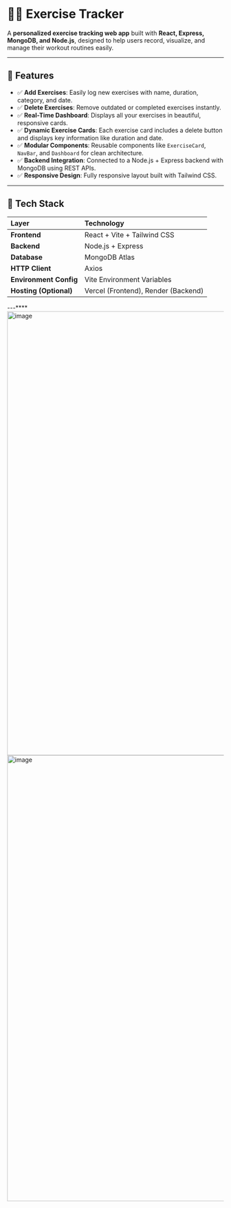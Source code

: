 # 🏋️‍♂️ Exercise Tracker

A **personalized exercise tracking web app** built with **React, Express, MongoDB, and Node.js**, designed to help users record, visualize, and manage their workout routines easily.

---

## 🌟 Features

* ✅ **Add Exercises**: Easily log new exercises with name, duration, category, and date.
* ✅ **Delete Exercises**: Remove outdated or completed exercises instantly.
* ✅ **Real-Time Dashboard**: Displays all your exercises in beautiful, responsive cards.
* ✅ **Dynamic Exercise Cards**: Each exercise card includes a delete button and displays key information like duration and date.
* ✅ **Modular Components**: Reusable components like `ExerciseCard`, `NavBar`, and `Dashboard` for clean architecture.
* ✅ **Backend Integration**: Connected to a Node.js + Express backend with MongoDB using REST APIs.
* ✅ **Responsive Design**: Fully responsive layout built with Tailwind CSS.

---

## 🧩 Tech Stack

| Layer | Technology |
|:---|:---|
| **Frontend** | React + Vite + Tailwind CSS |
| **Backend** | Node.js + Express |
| **Database** | MongoDB Atlas |
| **HTTP Client** | Axios |
| **Environment Config** | Vite Environment Variables |
| **Hosting (Optional)** | Vercel (Frontend), Render (Backend) |

---****
<img width="1895" height="1033" alt="image" src="https://github.com/user-attachments/assets/0bf9d1af-115a-4cbf-ba0b-4ec535b75565" />
<img width="1894" height="1038" alt="image" src="https://github.com/user-attachments/assets/0a762829-93f3-49dd-ad13-da198551cc00" />

